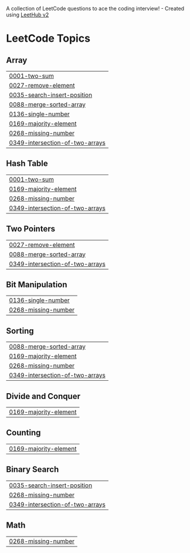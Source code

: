 A collection of LeetCode questions to ace the coding interview! - Created using [LeetHub v2](https://github.com/arunbhardwaj/LeetHub-2.0)
<!---LeetCode Topics Start-->
# LeetCode Topics
## Array
|  |
| ------- |
| [0001-two-sum](https://github.com/prateeksharma0112/LeetCode-Submissions/tree/master/0001-two-sum) |
| [0027-remove-element](https://github.com/prateeksharma0112/LeetCode-Submissions/tree/master/0027-remove-element) |
| [0035-search-insert-position](https://github.com/prateeksharma0112/LeetCode-Submissions/tree/master/0035-search-insert-position) |
| [0088-merge-sorted-array](https://github.com/prateeksharma0112/LeetCode-Submissions/tree/master/0088-merge-sorted-array) |
| [0136-single-number](https://github.com/prateeksharma0112/LeetCode-Submissions/tree/master/0136-single-number) |
| [0169-majority-element](https://github.com/prateeksharma0112/LeetCode-Submissions/tree/master/0169-majority-element) |
| [0268-missing-number](https://github.com/prateeksharma0112/LeetCode-Submissions/tree/master/0268-missing-number) |
| [0349-intersection-of-two-arrays](https://github.com/prateeksharma0112/LeetCode-Submissions/tree/master/0349-intersection-of-two-arrays) |
## Hash Table
|  |
| ------- |
| [0001-two-sum](https://github.com/prateeksharma0112/LeetCode-Submissions/tree/master/0001-two-sum) |
| [0169-majority-element](https://github.com/prateeksharma0112/LeetCode-Submissions/tree/master/0169-majority-element) |
| [0268-missing-number](https://github.com/prateeksharma0112/LeetCode-Submissions/tree/master/0268-missing-number) |
| [0349-intersection-of-two-arrays](https://github.com/prateeksharma0112/LeetCode-Submissions/tree/master/0349-intersection-of-two-arrays) |
## Two Pointers
|  |
| ------- |
| [0027-remove-element](https://github.com/prateeksharma0112/LeetCode-Submissions/tree/master/0027-remove-element) |
| [0088-merge-sorted-array](https://github.com/prateeksharma0112/LeetCode-Submissions/tree/master/0088-merge-sorted-array) |
| [0349-intersection-of-two-arrays](https://github.com/prateeksharma0112/LeetCode-Submissions/tree/master/0349-intersection-of-two-arrays) |
## Bit Manipulation
|  |
| ------- |
| [0136-single-number](https://github.com/prateeksharma0112/LeetCode-Submissions/tree/master/0136-single-number) |
| [0268-missing-number](https://github.com/prateeksharma0112/LeetCode-Submissions/tree/master/0268-missing-number) |
## Sorting
|  |
| ------- |
| [0088-merge-sorted-array](https://github.com/prateeksharma0112/LeetCode-Submissions/tree/master/0088-merge-sorted-array) |
| [0169-majority-element](https://github.com/prateeksharma0112/LeetCode-Submissions/tree/master/0169-majority-element) |
| [0268-missing-number](https://github.com/prateeksharma0112/LeetCode-Submissions/tree/master/0268-missing-number) |
| [0349-intersection-of-two-arrays](https://github.com/prateeksharma0112/LeetCode-Submissions/tree/master/0349-intersection-of-two-arrays) |
## Divide and Conquer
|  |
| ------- |
| [0169-majority-element](https://github.com/prateeksharma0112/LeetCode-Submissions/tree/master/0169-majority-element) |
## Counting
|  |
| ------- |
| [0169-majority-element](https://github.com/prateeksharma0112/LeetCode-Submissions/tree/master/0169-majority-element) |
## Binary Search
|  |
| ------- |
| [0035-search-insert-position](https://github.com/prateeksharma0112/LeetCode-Submissions/tree/master/0035-search-insert-position) |
| [0268-missing-number](https://github.com/prateeksharma0112/LeetCode-Submissions/tree/master/0268-missing-number) |
| [0349-intersection-of-two-arrays](https://github.com/prateeksharma0112/LeetCode-Submissions/tree/master/0349-intersection-of-two-arrays) |
## Math
|  |
| ------- |
| [0268-missing-number](https://github.com/prateeksharma0112/LeetCode-Submissions/tree/master/0268-missing-number) |
<!---LeetCode Topics End-->